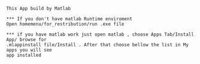 	This App build by Matlab

	*** If you don't have matlab Runtime enviroment
	Open homemenu/for_restribution/run .exe file
	
	*** if you have matlab work just open matlab , choose Apps Tab/Install App/ browse for 
	.mlappinstall file/Install . After that choose bellow the list in My apps you will see 
	app installed 
 